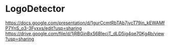 # LogoDetector
https://docs.google.com/presentation/d/1gurCcmtRbTAb7jycT79in_kEWAMfP7YnS_o3-3Fyxxs/edit?usp=sharing
https://drive.google.com/file/d/1jRBGinBxS6BIecjT_dLD5ig4qe70Kg4b/view?usp=sharing
